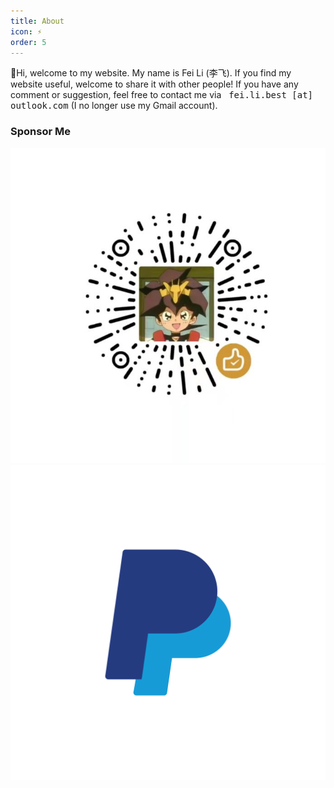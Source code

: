 ```yaml
---
title: About
icon: ⚡
order: 5
---
```


👋Hi, welcome to my website. My name is Fei Li (李飞). If you find my website useful, welcome to share it with other people! If you have any comment or suggestion, feel free to contact me via &nbsp; <span style="font-family: monospace;">fei.li.best [at] outlook.com</span> (I no longer use my Gmail account).


### Sponsor Me

<div>
<a class="popup img-link" href="/assets/imgs/wechat-sponsor.jpg" title="Sponsor Me with WeChat Pay" style="color: white;">
  <img class="sponsor-img" src="/assets/imgs/wechat-sponsor.jpg" alt="Sponsor Me with WeChat Pay">  
</a>

<a href="https://paypal.me/lifeipaypal" title="Sponsor Me with PayPal" target="_blank">
    <img class="sponsor-img" src="/assets/imgs/paypal.png" alt="Sponsor Me with PayPal">
</a>    
</div>